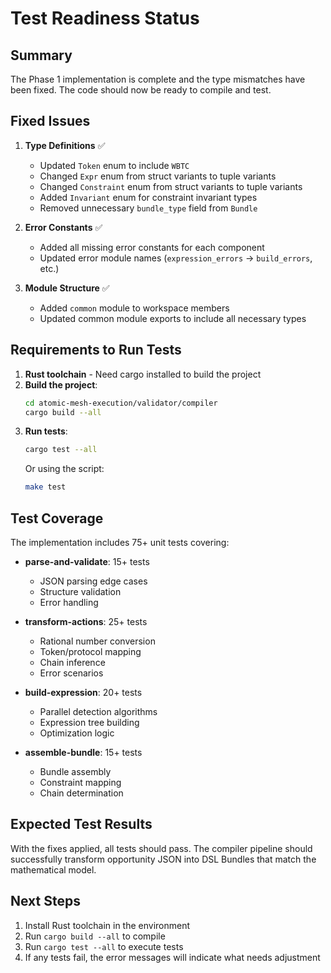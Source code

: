 # Test Readiness Status

## Summary

The Phase 1 implementation is complete and the type mismatches have been fixed. The code should now be ready to compile and test.

## Fixed Issues

1. **Type Definitions** ✅
   - Updated `Token` enum to include `WBTC`
   - Changed `Expr` enum from struct variants to tuple variants
   - Changed `Constraint` enum from struct variants to tuple variants
   - Added `Invariant` enum for constraint invariant types
   - Removed unnecessary `bundle_type` field from `Bundle`

2. **Error Constants** ✅
   - Added all missing error constants for each component
   - Updated error module names (`expression_errors` → `build_errors`, etc.)

3. **Module Structure** ✅
   - Added `common` module to workspace members
   - Updated common module exports to include all necessary types

## Requirements to Run Tests

1. **Rust toolchain** - Need cargo installed to build the project
2. **Build the project**: 
   ```bash
   cd atomic-mesh-execution/validator/compiler
   cargo build --all
   ```
3. **Run tests**:
   ```bash
   cargo test --all
   ```
   Or using the script:
   ```bash
   make test
   ```

## Test Coverage

The implementation includes 75+ unit tests covering:

- **parse-and-validate**: 15+ tests
  - JSON parsing edge cases
  - Structure validation
  - Error handling

- **transform-actions**: 25+ tests
  - Rational number conversion
  - Token/protocol mapping
  - Chain inference
  - Error scenarios

- **build-expression**: 20+ tests
  - Parallel detection algorithms
  - Expression tree building
  - Optimization logic

- **assemble-bundle**: 15+ tests
  - Bundle assembly
  - Constraint mapping
  - Chain determination

## Expected Test Results

With the fixes applied, all tests should pass. The compiler pipeline should successfully transform opportunity JSON into DSL Bundles that match the mathematical model.

## Next Steps

1. Install Rust toolchain in the environment
2. Run `cargo build --all` to compile
3. Run `cargo test --all` to execute tests
4. If any tests fail, the error messages will indicate what needs adjustment
